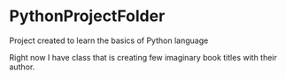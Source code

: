 # PythonProjectFolder
Project created to learn the basics of Python language

Right now I have class that is creating few imaginary book titles with their author. 
